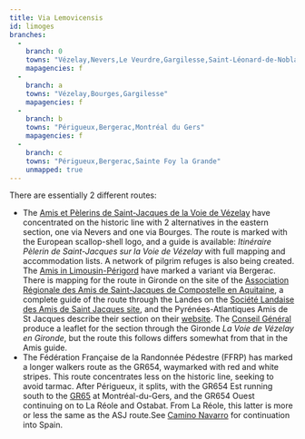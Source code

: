 ```yaml
---
title: Via Lemovicensis
id: limoges
branches:
  -
    branch: 0
    towns: "Vézelay,Nevers,Le Veurdre,Gargilesse,Saint-Léonard-de-Noblat,Limoges,Périgueux,Sainte Foy la Grande,Mont-de-Marsan,Orthez,Ostabat"
    mapagencies: f
  -
    branch: a
    towns: "Vézelay,Bourges,Gargilesse"
    mapagencies: f
  -
    branch: b
    towns: "Périgueux,Bergerac,Montréal du Gers"
    mapagencies: f
  -
    branch: c
    towns: "Périgueux,Bergerac,Sainte Foy la Grande"
    unmapped: true
---
```


There are essentially 2 different routes:

* The [Amis et Pèlerins de Saint-Jacques de la Voie de Vézelay][0] have concentrated on the historic line with 2 alternatives in the eastern section, one via Nevers and one via Bourges. The route is marked with the European scallop-shell logo, and a guide is available: _Itinéraire Pèlerin de Saint-Jacques sur la Voie de Vézelay_ with full mapping and accommodation lists. A network of pilgrim refuges is also being created. The [Amis in Limousin-Périgord][1] have marked a variant via Bergerac.  
There is mapping for the route in Gironde on the site of the [Association Régionale des Amis de Saint-Jacques de Compostelle en Aquitaine][2], a complete guide of the route through the Landes on the [Société Landaise des Amis de Saint Jacques site][3], and the Pyrénées-Atlantiques Amis de St Jacques describe their section on their [website][4]. The [Conseil Général][5] produce a leaflet for the section through the Gironde _La Voie de Vézelay en Gironde_, but the route this follows differs somewhat from that in the Amis guide.
* The Fédération Française de la Randonnée Pédestre (FFRP) has marked a longer walkers route as the GR654, waymarked with red and white stripes. This route concentrates less on the historic line, seeking to avoid tarmac. After Périgueux, it splits, with the GR654 Est running south to the [GR65][6] at Montréal-du-Gers, and the GR654 Ouest continuing on to La Réole and Ostabat. From La Réole, this latter is more or less the same as the ASJ route.See [Camino Navarro][7] for continuation into Spain.

[0]: http://www.amis-saint-jacques-de-compostelle.asso.fr
[1]: http://www.compostelle-limousin-perigord.fr/html/variantebergerac.html
[2]: http://www.saint-jacques-aquitaine.com/voie_vezelay.php
[3]: http://www.compostelle-landes.org/
[4]: http://www.aucoeurduchemin.org/spip/spip.php?rubrique381
[5]: http://www.tourisme-gironde.cg33.fr/cdt_pratique_brochure.asp
[6]: puy.html
[7]: navarro.html